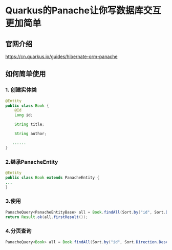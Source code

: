 # Quarkus的Panache让你写数据库交互更加简单

## 官网介绍

https://cn.quarkus.io/guides/hibernate-orm-panache

## 如何简单使用

### 1. 创建实体类

```java
@Entity
public class Book {
    @Id
    Long id;

    String title;

    String author;

   ......
}
```
### 2.继承PanacheEntity

```java
@Entity
public class Book extends PanacheEntity {
...
}
```

### 3.使用
```java
PanacheQuery<PanacheEntityBase> all = Book.findAll(Sort.by("id", Sort.Direction.Descending));
return Result.ok(all.firstResult());
```

### 4.分页查询

```java
PanacheQuery<Book> all = Book.findAll(Sort.by("id", Sort.Direction.Descending)).page(dto.getCurrentPage() - 1, dto.getPageSize());
```